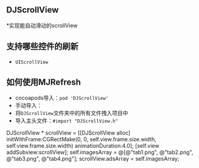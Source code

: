 ## DJScrollView
*实现能自动滑动的scrollView

## 支持哪些控件的刷新
* `UIScrollView`

## 如何使用MJRefresh
* cocoapods导入：`pod 'DJScrollView'`
* 手动导入：
* 将`DJScrollView`文件夹中的所有文件拽入项目中
* 导入主头文件：`#import "DJScrollView.h"`

DJScrollView * scrollView = [[DJScrollView alloc] initWithFrame:CGRectMake(0, 0, self.view.frame.size.width, self.view.frame.size.width) animationDuration:4.0];
[self.view addSubview:scrollView];
self.imagesArray = @[@"tab1.png", @"tab2.png", @"tab3.png", @"tab4.png"];
scrollView.adsArray = self.imagesArray;
